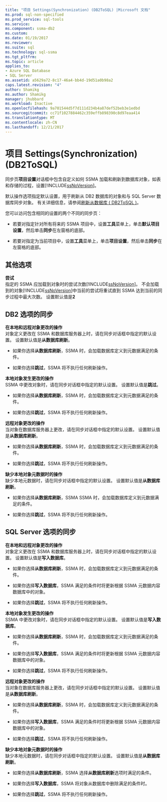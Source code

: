```yaml
---
title: "项目 Settings(Synchronization) (DB2ToSQL) |Microsoft 文档"
ms.prod: sql-non-specified
ms.prod_service: sql-tools
ms.service: 
ms.component: ssma-db2
ms.custom: 
ms.date: 01/19/2017
ms.reviewer: 
ms.suite: sql
ms.technology: sql-ssma
ms.tgt_pltfrm: 
ms.topic: article
applies_to:
- Azure SQL Database
- SQL Server
ms.assetid: a5629a72-8c17-46a4-bb4d-19d51a0b98a2
caps.latest.revision: "4"
author: Shamikg
ms.author: Shamikg
manager: jhubbard
ms.workload: Inactive
ms.openlocfilehash: 9a701544d5f7d111d234b4a87def52beb3e1edbd
ms.sourcegitcommit: cc71f1027884462c359effb898390c8d97eaa414
ms.translationtype: MT
ms.contentlocale: zh-CN
ms.lasthandoff: 12/21/2017
---
```

# <a name="project-settingssynchronization-db2tosql"></a>项目 Settings(Synchronization) (DB2ToSQL)
同步页**项目设置**对话框中包含自定义如何 SSMA 加载和刷新到数据库对象，如表和存储的过程，设置[!INCLUDE[ssNoVersion](../../includes/ssnoversion_md.md)]。  
  
默认操作选项指定默认设置，用于刷新从 DB2 数据库的对象和与 SQL Server 数据库同步对象。 有关详细信息，请参阅[刷新从数据库 &#40; DB2ToSQL &#41;](../../ssma/db2/refresh-from-database-db2tosql.md)。  
  
您可以访问包含相同的设置的两个不同的同步页：  
  
-   若要对指定针对所有将来的 SSMA 项目中，设置**工具**菜单上，单击**默认项目设置**，然后单击**同步**在左窗格的底部。  
  
-   若要对指定为当前项目中，设置**工具**菜单上，单击**项目设置**，然后单击**同步**在左窗格的底部。  
  
## <a name="miscellaneous-options"></a>其他选项  
**尝试**  
指定的 SSMA 应加载到对象时的尝试次数[!INCLUDE[ssNoVersion](../../includes/ssnoversion_md.md)]。 不会加载到的对象[!INCLUDE[ssNoVersion](../../includes/ssnoversion_md.md)]中当前的尝试将重试直到 SSMA 达到当前的同步过程中最大次数。 设置默认值是**2**  
  
## <a name="synchronization-for-db2-options"></a>DB2 选项的同步  
**在本地和远程对象更改的操作**  
对象定义更改在 SSMA 和数据库服务器上时，请在同步对话框中指定的默认设置。 设置默认值是**从数据库刷新**。  
  
-   如果你选择**从数据库刷新**，SSMA 时，会加载数据库定义到元数据满足的条件。  
  
-   如果你选择**跳过**，SSMA 将不执行任何刷新操作。  
  
**本地对象发生更改的操作**  
SSMA 中更改对象时，请在同步对话框中指定的默认设置。 设置默认值是**跳过**。  
  
-   如果你选择**从数据库刷新**，SSMA 时，会加载数据库定义到元数据满足的条件。  
  
-   如果你选择**跳过**，SSMA 将不执行任何刷新操作。  
  
**远程对象更改的操作**  
当对象在数据库服务器上更改，请在同步对话框中指定的默认设置。 设置默认值是**从数据库刷新**。  
  
-   如果你选择**从数据库刷新**，SSMA 时，会加载数据库定义到元数据满足的条件。  
  
-   如果你选择**跳过**，SSMA 将不执行任何刷新操作。  
  
**缺少本地对象元数据时的操作**  
缺少本地元数据时，请在同步对话框中指定的默认设置。 设置默认值是**从数据库刷新**。  
  
-   如果你选择**从数据库刷新**，SSMA SSMA 时，会加载数据库定义到元数据满足的条件。  
  
-   如果你选择**跳过**，SSMA 将不执行任何刷新操作。  
  
## <a name="synchronization-for-sql-server-options"></a>SQL Server 选项的同步  
**在本地和远程对象更改的操作**  
对象定义更改在 SSMA 和数据库服务器上时，请在同步对话框中指定的默认设置。 设置默认值是**写入数据库**。  
  
-   如果你选择**从数据库刷新**，SSMA 时，会加载数据库定义到元数据满足的条件。  
  
-   如果你选择**写入数据库**，SSMA 满足的条件时将更新根据 SSMA 元数据内容数据库中的对象。  
  
-   如果你选择**跳过**，SSMA 将不执行任何刷新操作。  
  
**本地对象发生更改的操作**  
SSMA 中更改对象时，请在同步对话框中指定的默认设置。 设置默认值是**写入数据库**。  
  
-   如果你选择**从数据库刷新**，SSMA 时，会加载数据库定义到元数据满足的条件。  
  
-   如果你选择**写入数据库**，SSMA 满足的条件时将更新根据 SSMA 元数据内容数据库中的对象。  
  
-   如果你选择**跳过**，SSMA 将不执行任何刷新操作。  
  
**远程对象更改的操作**  
当对象在数据库服务器上更改，请在同步对话框中指定的默认设置。  设置默认值是**从数据库刷新**。  
  
-   如果你选择**从数据库刷新**，SSMA 时，会加载数据库定义到元数据满足的条件。  
  
-   如果你选择**写入数据库**，SSMA 满足的条件时将更新根据 SSMA 元数据内容数据库中的对象。  
  
-   如果你选择**跳过**，SSMA 将不执行任何刷新操作。  
  
**缺少本地对象元数据时的操作**  
缺少本地元数据时，请在同步对话框中指定的默认设置。 设置默认值是**从数据库刷新**。  
  
-   如果你选择**从数据库刷新**，SSMA 选择**从数据库刷新**选项时满足的条件。  
  
-   如果你选择**写入数据库**，SSMA 将对象从数据库中删除满足的条件时。  
  
-   如果你选择**跳过**，SSMA 将不执行任何刷新操作。  
  
